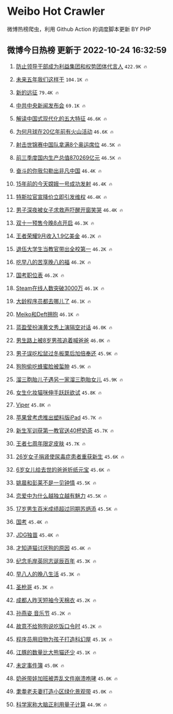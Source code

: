 # Weibo Hot Crawler 



微博热榜爬虫，利用 Github Action 的调度脚本更新 BY PHP 


## 微博今日热榜 更新于 2022-10-24 16:32:59 
1. [防止领导干部成为利益集团和权势团体代言人](https://s.weibo.com/weibo?q=%23%E9%98%B2%E6%AD%A2%E9%A2%86%E5%AF%BC%E5%B9%B2%E9%83%A8%E6%88%90%E4%B8%BA%E5%88%A9%E7%9B%8A%E9%9B%86%E5%9B%A2%E5%92%8C%E6%9D%83%E5%8A%BF%E5%9B%A2%E4%BD%93%E4%BB%A3%E8%A8%80%E4%BA%BA%23&t=31&band_rank=1&Refer=top) `422.9K 🔥` 

1. [未来五年我们这样干](https://s.weibo.com/weibo?q=%23%E6%9C%AA%E6%9D%A5%E4%BA%94%E5%B9%B4%E6%88%91%E4%BB%AC%E8%BF%99%E6%A0%B7%E5%B9%B2%23&t=31&band_rank=2&Refer=top) `104.1K 🔥` 

1. [新的远征](https://s.weibo.com/weibo?q=%23%E6%96%B0%E7%9A%84%E8%BF%9C%E5%BE%81%23&t=31&band_rank=3&Refer=top) `79.4K 🔥` 

1. [中共中央新闻发布会](https://s.weibo.com/weibo?q=%23%E4%B8%AD%E5%85%B1%E4%B8%AD%E5%A4%AE%E6%96%B0%E9%97%BB%E5%8F%91%E5%B8%83%E4%BC%9A%23&t=31&band_rank=4&Refer=top) `69.1K 🔥` 

1. [解读中国式现代化的五大特征](https://s.weibo.com/weibo?q=%23%E8%A7%A3%E8%AF%BB%E4%B8%AD%E5%9B%BD%E5%BC%8F%E7%8E%B0%E4%BB%A3%E5%8C%96%E7%9A%84%E4%BA%94%E5%A4%A7%E7%89%B9%E5%BE%81%23&t=31&band_rank=5&Refer=top) `46.6K 🔥` 

1. [为何月球在20亿年前有火山活动](https://s.weibo.com/weibo?q=%23%E4%B8%BA%E4%BD%95%E6%9C%88%E7%90%83%E5%9C%A820%E4%BA%BF%E5%B9%B4%E5%89%8D%E6%9C%89%E7%81%AB%E5%B1%B1%E6%B4%BB%E5%8A%A8%23&t=31&band_rank=6&Refer=top) `46.6K 🔥` 

1. [射击世锦赛中国队拿满8个奥运席位](https://s.weibo.com/weibo?q=%23%E5%B0%84%E5%87%BB%E4%B8%96%E9%94%A6%E8%B5%9B%E4%B8%AD%E5%9B%BD%E9%98%9F%E6%8B%BF%E6%BB%A18%E4%B8%AA%E5%A5%A5%E8%BF%90%E5%B8%AD%E4%BD%8D%23&t=31&band_rank=7&Refer=top) `46.5K 🔥` 

1. [前三季度国内生产总值870269亿元](https://s.weibo.com/weibo?q=%23%E5%89%8D%E4%B8%89%E5%AD%A3%E5%BA%A6%E5%9B%BD%E5%86%85%E7%94%9F%E4%BA%A7%E6%80%BB%E5%80%BC870269%E4%BA%BF%E5%85%83%23&t=31&band_rank=8&Refer=top) `46.5K 🔥` 

1. [奋斗的你我勾勒出非凡中国](https://s.weibo.com/weibo?q=%23%E5%A5%8B%E6%96%97%E7%9A%84%E4%BD%A0%E6%88%91%E5%8B%BE%E5%8B%92%E5%87%BA%E9%9D%9E%E5%87%A1%E4%B8%AD%E5%9B%BD%23&t=31&band_rank=9&Refer=top) `46.4K 🔥` 

1. [15年前的今天嫦娥一号成功发射](https://s.weibo.com/weibo?q=%2315%E5%B9%B4%E5%89%8D%E7%9A%84%E4%BB%8A%E5%A4%A9%E5%AB%A6%E5%A8%A5%E4%B8%80%E5%8F%B7%E6%88%90%E5%8A%9F%E5%8F%91%E5%B0%84%23&t=31&band_rank=10&Refer=top) `46.4K 🔥` 

1. [特斯拉官宣降价立即引发维权](https://s.weibo.com/weibo?q=%23%E7%89%B9%E6%96%AF%E6%8B%89%E5%AE%98%E5%AE%A3%E9%99%8D%E4%BB%B7%E7%AB%8B%E5%8D%B3%E5%BC%95%E5%8F%91%E7%BB%B4%E6%9D%83%23&t=31&band_rank=11&Refer=top) `46.4K 🔥` 

1. [男子深夜被女子求救声吓醒开窗笑哭](https://s.weibo.com/weibo?q=%23%E7%94%B7%E5%AD%90%E6%B7%B1%E5%A4%9C%E8%A2%AB%E5%A5%B3%E5%AD%90%E6%B1%82%E6%95%91%E5%A3%B0%E5%90%93%E9%86%92%E5%BC%80%E7%AA%97%E7%AC%91%E5%93%AD%23&t=31&band_rank=12&Refer=top) `46.4K 🔥` 

1. [双十一预售今晚8点开启](https://s.weibo.com/weibo?q=%23%E5%8F%8C%E5%8D%81%E4%B8%80%E9%A2%84%E5%94%AE%E4%BB%8A%E6%99%9A8%E7%82%B9%E5%BC%80%E5%90%AF%23&t=31&band_rank=13&Refer=top) `46.3K 🔥` 

1. [王者荣耀9月收入1.9亿美金](https://s.weibo.com/weibo?q=%23%E7%8E%8B%E8%80%85%E8%8D%A3%E8%80%809%E6%9C%88%E6%94%B6%E5%85%A51.9%E4%BA%BF%E7%BE%8E%E9%87%91%23&t=31&band_rank=14&Refer=top) `46.2K 🔥` 

1. [退伍大学生当教官带出全校第一](https://s.weibo.com/weibo?q=%23%E9%80%80%E4%BC%8D%E5%A4%A7%E5%AD%A6%E7%94%9F%E5%BD%93%E6%95%99%E5%AE%98%E5%B8%A6%E5%87%BA%E5%85%A8%E6%A0%A1%E7%AC%AC%E4%B8%80%23&t=31&band_rank=15&Refer=top) `46.2K 🔥` 

1. [吃早八的苦享晚八的福](https://s.weibo.com/weibo?q=%23%E5%90%83%E6%97%A9%E5%85%AB%E7%9A%84%E8%8B%A6%E4%BA%AB%E6%99%9A%E5%85%AB%E7%9A%84%E7%A6%8F%23&t=31&band_rank=16&Refer=top) `46.2K 🔥` 

1. [国考职位表](https://s.weibo.com/weibo?q=%23%E5%9B%BD%E8%80%83%E8%81%8C%E4%BD%8D%E8%A1%A8%23&t=31&band_rank=17&Refer=top) `46.2K 🔥` 

1. [Steam在线人数突破3000万](https://s.weibo.com/weibo?q=%23Steam%E5%9C%A8%E7%BA%BF%E4%BA%BA%E6%95%B0%E7%AA%81%E7%A0%B43000%E4%B8%87%23&t=31&band_rank=18&Refer=top) `46.1K 🔥` 

1. [大龄程序员都去哪儿了](https://s.weibo.com/weibo?q=%23%E5%A4%A7%E9%BE%84%E7%A8%8B%E5%BA%8F%E5%91%98%E9%83%BD%E5%8E%BB%E5%93%AA%E5%84%BF%E4%BA%86%23&t=31&band_rank=19&Refer=top) `46.1K 🔥` 

1. [Meiko和Deft拥抱](https://s.weibo.com/weibo?q=%23Meiko%E5%92%8CDeft%E6%8B%A5%E6%8A%B1%23&t=31&band_rank=20&Refer=top) `46.1K 🔥` 

1. [蓝盈莹扮演黄文秀上演隔空对话](https://s.weibo.com/weibo?q=%23%E8%93%9D%E7%9B%88%E8%8E%B9%E6%89%AE%E6%BC%94%E9%BB%84%E6%96%87%E7%A7%80%E4%B8%8A%E6%BC%94%E9%9A%94%E7%A9%BA%E5%AF%B9%E8%AF%9D%23&t=31&band_rank=21&Refer=top) `46.0K 🔥` 

1. [男生路上被8岁男孩追着喊爸爸](https://s.weibo.com/weibo?q=%23%E7%94%B7%E7%94%9F%E8%B7%AF%E4%B8%8A%E8%A2%AB8%E5%B2%81%E7%94%B7%E5%AD%A9%E8%BF%BD%E7%9D%80%E5%96%8A%E7%88%B8%E7%88%B8%23&t=31&band_rank=22&Refer=top) `46.0K 🔥` 

1. [男子误吃松鼠过冬板栗后加倍奉还](https://s.weibo.com/weibo?q=%23%E7%94%B7%E5%AD%90%E8%AF%AF%E5%90%83%E6%9D%BE%E9%BC%A0%E8%BF%87%E5%86%AC%E6%9D%BF%E6%A0%97%E5%90%8E%E5%8A%A0%E5%80%8D%E5%A5%89%E8%BF%98%23&t=31&band_rank=23&Refer=top) `45.9K 🔥` 

1. [狗狗偷吃蜂蜜脸被蜇肿](https://s.weibo.com/weibo?q=%23%E7%8B%97%E7%8B%97%E5%81%B7%E5%90%83%E8%9C%82%E8%9C%9C%E8%84%B8%E8%A2%AB%E8%9C%87%E8%82%BF%23&t=31&band_rank=24&Refer=top) `45.9K 🔥` 

1. [溜三胞胎儿子遇另一家溜三胞胎女儿](https://s.weibo.com/weibo?q=%23%E6%BA%9C%E4%B8%89%E8%83%9E%E8%83%8E%E5%84%BF%E5%AD%90%E9%81%87%E5%8F%A6%E4%B8%80%E5%AE%B6%E6%BA%9C%E4%B8%89%E8%83%9E%E8%83%8E%E5%A5%B3%E5%84%BF%23&t=31&band_rank=25&Refer=top) `45.9K 🔥` 

1. [女生化妆猫咪伸手跃跃欲试](https://s.weibo.com/weibo?q=%23%E5%A5%B3%E7%94%9F%E5%8C%96%E5%A6%86%E7%8C%AB%E5%92%AA%E4%BC%B8%E6%89%8B%E8%B7%83%E8%B7%83%E6%AC%B2%E8%AF%95%23&t=31&band_rank=26&Refer=top) `45.8K 🔥` 

1. [Viper](https://s.weibo.com/weibo?q=Viper&t=31&band_rank=27&Refer=top) `45.8K 🔥` 

1. [苹果曾考虑推出塑料版iPad](https://s.weibo.com/weibo?q=%23%E8%8B%B9%E6%9E%9C%E6%9B%BE%E8%80%83%E8%99%91%E6%8E%A8%E5%87%BA%E5%A1%91%E6%96%99%E7%89%88iPad%23&t=31&band_rank=28&Refer=top) `45.7K 🔥` 

1. [新生军训获第一教官送40杯奶茶](https://s.weibo.com/weibo?q=%23%E6%96%B0%E7%94%9F%E5%86%9B%E8%AE%AD%E8%8E%B7%E7%AC%AC%E4%B8%80%E6%95%99%E5%AE%98%E9%80%8140%E6%9D%AF%E5%A5%B6%E8%8C%B6%23&t=31&band_rank=29&Refer=top) `45.7K 🔥` 

1. [王者七周年限定皮肤](https://s.weibo.com/weibo?q=%23%E7%8E%8B%E8%80%85%E4%B8%83%E5%91%A8%E5%B9%B4%E9%99%90%E5%AE%9A%E7%9A%AE%E8%82%A4%23&t=31&band_rank=30&Refer=top) `45.7K 🔥` 

1. [26岁女子捐肾使尿毒症患者重获新生](https://s.weibo.com/weibo?q=%2326%E5%B2%81%E5%A5%B3%E5%AD%90%E6%8D%90%E8%82%BE%E4%BD%BF%E5%B0%BF%E6%AF%92%E7%97%87%E6%82%A3%E8%80%85%E9%87%8D%E8%8E%B7%E6%96%B0%E7%94%9F%23&t=31&band_rank=31&Refer=top) `45.6K 🔥` 

1. [6岁女儿给去世的爸爸折纸元宝](https://s.weibo.com/weibo?q=%236%E5%B2%81%E5%A5%B3%E5%84%BF%E7%BB%99%E5%8E%BB%E4%B8%96%E7%9A%84%E7%88%B8%E7%88%B8%E6%8A%98%E7%BA%B8%E5%85%83%E5%AE%9D%23&t=31&band_rank=32&Refer=top) `45.6K 🔥` 

1. [姚晨和彭莱不是一见钟情](https://s.weibo.com/weibo?q=%23%E5%A7%9A%E6%99%A8%E5%92%8C%E5%BD%AD%E8%8E%B1%E4%B8%8D%E6%98%AF%E4%B8%80%E8%A7%81%E9%92%9F%E6%83%85%23&t=31&band_rank=33&Refer=top) `45.5K 🔥` 

1. [恋爱中为什么越独立越有魅力](https://s.weibo.com/weibo?q=%23%E6%81%8B%E7%88%B1%E4%B8%AD%E4%B8%BA%E4%BB%80%E4%B9%88%E8%B6%8A%E7%8B%AC%E7%AB%8B%E8%B6%8A%E6%9C%89%E9%AD%85%E5%8A%9B%23&t=31&band_rank=34&Refer=top) `45.5K 🔥` 

1. [17岁男生百米成绩超过同期苏炳添](https://s.weibo.com/weibo?q=%2317%E5%B2%81%E7%94%B7%E7%94%9F%E7%99%BE%E7%B1%B3%E6%88%90%E7%BB%A9%E8%B6%85%E8%BF%87%E5%90%8C%E6%9C%9F%E8%8B%8F%E7%82%B3%E6%B7%BB%23&t=31&band_rank=35&Refer=top) `45.5K 🔥` 

1. [国考](https://s.weibo.com/weibo?q=%23%E5%9B%BD%E8%80%83%23&t=31&band_rank=36&Refer=top) `45.4K 🔥` 

1. [JDG独苗](https://s.weibo.com/weibo?q=%23JDG%E7%8B%AC%E8%8B%97%23&t=31&band_rank=37&Refer=top) `45.4K 🔥` 

1. [才知道猫讨厌狗的原因](https://s.weibo.com/weibo?q=%23%E6%89%8D%E7%9F%A5%E9%81%93%E7%8C%AB%E8%AE%A8%E5%8E%8C%E7%8B%97%E7%9A%84%E5%8E%9F%E5%9B%A0%23&t=31&band_rank=38&Refer=top) `45.4K 🔥` 

1. [纪念毛岸英同志诞辰百年](https://s.weibo.com/weibo?q=%23%E7%BA%AA%E5%BF%B5%E6%AF%9B%E5%B2%B8%E8%8B%B1%E5%90%8C%E5%BF%97%E8%AF%9E%E8%BE%B0%E7%99%BE%E5%B9%B4%23&t=31&band_rank=39&Refer=top) `45.3K 🔥` 

1. [早八人的晚八生活](https://s.weibo.com/weibo?q=%23%E6%97%A9%E5%85%AB%E4%BA%BA%E7%9A%84%E6%99%9A%E5%85%AB%E7%94%9F%E6%B4%BB%23&t=31&band_rank=40&Refer=top) `45.3K 🔥` 

1. [圣枪哥](https://s.weibo.com/weibo?q=%E5%9C%A3%E6%9E%AA%E5%93%A5&t=31&band_rank=41&Refer=top) `45.3K 🔥` 

1. [成都人昨天短袖今天棉衣](https://s.weibo.com/weibo?q=%23%E6%88%90%E9%83%BD%E4%BA%BA%E6%98%A8%E5%A4%A9%E7%9F%AD%E8%A2%96%E4%BB%8A%E5%A4%A9%E6%A3%89%E8%A1%A3%23&t=31&band_rank=42&Refer=top) `45.2K 🔥` 

1. [孙燕姿 音乐节](https://s.weibo.com/weibo?q=%E5%AD%99%E7%87%95%E5%A7%BF%20%E9%9F%B3%E4%B9%90%E8%8A%82&t=31&band_rank=43&Refer=top) `45.2K 🔥` 

1. [故意不给狗狗说吃饭口令时](https://s.weibo.com/weibo?q=%23%E6%95%85%E6%84%8F%E4%B8%8D%E7%BB%99%E7%8B%97%E7%8B%97%E8%AF%B4%E5%90%83%E9%A5%AD%E5%8F%A3%E4%BB%A4%E6%97%B6%23&t=31&band_rank=44&Refer=top) `45.2K 🔥` 

1. [程序员用旧物为孩子打造科幻屋](https://s.weibo.com/weibo?q=%23%E7%A8%8B%E5%BA%8F%E5%91%98%E7%94%A8%E6%97%A7%E7%89%A9%E4%B8%BA%E5%AD%A9%E5%AD%90%E6%89%93%E9%80%A0%E7%A7%91%E5%B9%BB%E5%B1%8B%23&t=31&band_rank=45&Refer=top) `45.1K 🔥` 

1. [江豚的数量比大熊猫还少](https://s.weibo.com/weibo?q=%23%E6%B1%9F%E8%B1%9A%E7%9A%84%E6%95%B0%E9%87%8F%E6%AF%94%E5%A4%A7%E7%86%8A%E7%8C%AB%E8%BF%98%E5%B0%91%23&t=31&band_rank=46&Refer=top) `45.1K 🔥` 

1. [未定事件簿](https://s.weibo.com/weibo?q=%23%E6%9C%AA%E5%AE%9A%E4%BA%8B%E4%BB%B6%E7%B0%BF%23&t=31&band_rank=47&Refer=top) `45.0K 🔥` 

1. [奶爸带娃加班被弄乱文件崩溃咆哮](https://s.weibo.com/weibo?q=%23%E5%A5%B6%E7%88%B8%E5%B8%A6%E5%A8%83%E5%8A%A0%E7%8F%AD%E8%A2%AB%E5%BC%84%E4%B9%B1%E6%96%87%E4%BB%B6%E5%B4%A9%E6%BA%83%E5%92%86%E5%93%AE%23&t=31&band_rank=48&Refer=top) `45.0K 🔥` 

1. [耄耋老夫妻打造小区绿化景观带](https://s.weibo.com/weibo?q=%23%E8%80%84%E8%80%8B%E8%80%81%E5%A4%AB%E5%A6%BB%E6%89%93%E9%80%A0%E5%B0%8F%E5%8C%BA%E7%BB%BF%E5%8C%96%E6%99%AF%E8%A7%82%E5%B8%A6%23&t=31&band_rank=49&Refer=top) `45.0K 🔥` 

1. [科学家称大脑正利用量子计算](https://s.weibo.com/weibo?q=%23%E7%A7%91%E5%AD%A6%E5%AE%B6%E7%A7%B0%E5%A4%A7%E8%84%91%E6%AD%A3%E5%88%A9%E7%94%A8%E9%87%8F%E5%AD%90%E8%AE%A1%E7%AE%97%23&t=31&band_rank=50&Refer=top) `44.9K 🔥` 


